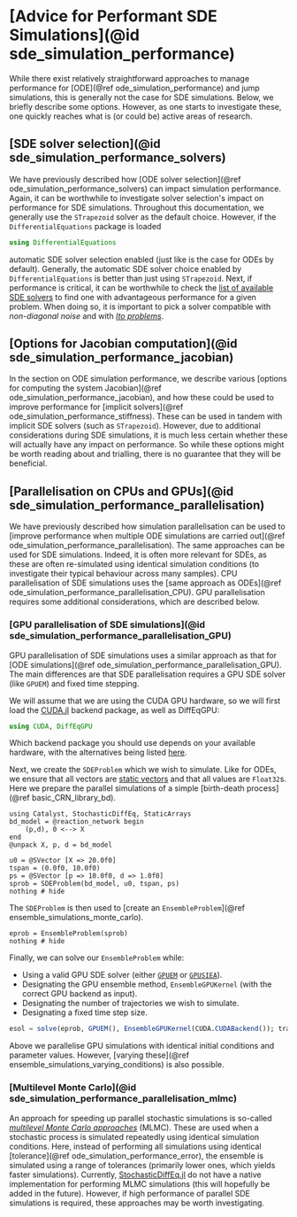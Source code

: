 # [Advice for Performant SDE Simulations](@id sde_simulation_performance)

While there exist relatively straightforward approaches to manage performance for [ODE](@ref ode_simulation_performance) and jump simulations, this is generally not the case for SDE simulations. Below, we briefly describe some options. However, as one starts to investigate these, one quickly reaches what is (or could be) active areas of research.

## [SDE solver selection](@id sde_simulation_performance_solvers)

We have previously described how [ODE solver selection](@ref ode_simulation_performance_solvers) can impact simulation performance. Again, it can be worthwhile to investigate solver selection's impact on performance for SDE simulations. Throughout this documentation, we generally use the `STrapezoid` solver as the default choice. However, if the `DifferentialEquations` package is loaded

```julia
using DifferentialEquations
```

automatic SDE solver selection enabled (just like is the case for ODEs by default). Generally, the automatic SDE solver choice enabled by `DifferentialEquations` is better than just using `STrapezoid`. Next, if performance is critical, it can be worthwhile to check the [list of available SDE solvers](https://docs.sciml.ai/DiffEqDocs/stable/solvers/sde_solve/) to find one with advantageous performance for a given problem. When doing so, it is important to pick a solver compatible with *non-diagonal noise* and with [*Ito problems*](https://en.wikipedia.org/wiki/It%C3%B4_calculus).

## [Options for Jacobian computation](@id sde_simulation_performance_jacobian)

In the section on ODE simulation performance, we describe various [options for computing the system Jacobian](@ref ode_simulation_performance_jacobian), and how these could be used to improve performance for [implicit solvers](@ref ode_simulation_performance_stiffness). These can be used in tandem with implicit SDE solvers (such as `STrapezoid`). However, due to additional considerations during SDE simulations, it is much less certain whether these will actually have any impact on performance. So while these options might be worth reading about and trialling, there is no guarantee that they will be beneficial.

## [Parallelisation on CPUs and GPUs](@id sde_simulation_performance_parallelisation)

We have previously described how simulation parallelisation can be used to [improve performance when multiple ODE simulations are carried out](@ref ode_simulation_performance_parallelisation). The same approaches can be used for SDE simulations. Indeed, it is often more relevant for SDEs, as these are often re-simulated using identical simulation conditions (to investigate their typical behaviour across many samples). CPU parallelisation of SDE simulations uses the [same approach as ODEs](@ref ode_simulation_performance_parallelisation_CPU). GPU parallelisation requires some additional considerations, which are described below.

### [GPU parallelisation of SDE simulations](@id sde_simulation_performance_parallelisation_GPU)

GPU parallelisation of SDE simulations uses a similar approach as that for [ODE simulations](@ref ode_simulation_performance_parallelisation_GPU). The main differences are that SDE parallelisation requires a GPU SDE solver (like `GPUEM`) and fixed time stepping.

We will assume that we are using the CUDA GPU hardware, so we will first load the [CUDA.jl](https://github.com/JuliaGPU/CUDA.jl) backend package, as well as DiffEqGPU:

```julia
using CUDA, DiffEqGPU
```

Which backend package you should use depends on your available hardware, with the alternatives being listed [here](https://docs.sciml.ai/DiffEqGPU/stable/manual/backends/).

Next, we create the `SDEProblem` which we wish to simulate. Like for ODEs, we ensure that all vectors are [static vectors](https://github.com/JuliaArrays/StaticArrays.jl) and that all values are `Float32`s. Here we prepare the parallel simulations of a simple [birth-death process](@ref basic_CRN_library_bd).

```@example sde_simulation_performance_gpu
using Catalyst, StochasticDiffEq, StaticArrays
bd_model = @reaction_network begin
    (p,d), 0 <--> X
end
@unpack X, p, d = bd_model

u0 = @SVector [X => 20.0f0]
tspan = (0.0f0, 10.0f0)
ps = @SVector [p => 10.0f0, d => 1.0f0]
sprob = SDEProblem(bd_model, u0, tspan, ps)
nothing # hide
```

The `SDEProblem` is then used to [create an `EnsembleProblem`](@ref ensemble_simulations_monte_carlo).

```@example sde_simulation_performance_gpu
eprob = EnsembleProblem(sprob)
nothing # hide
```

Finally, we can solve our `EnsembleProblem` while:

- Using a valid GPU SDE solver (either [`GPUEM`](https://docs.sciml.ai/DiffEqGPU/stable/manual/ensemblegpukernel/#DiffEqGPU.GPUEM) or [`GPUSIEA`](https://docs.sciml.ai/DiffEqGPU/stable/manual/ensemblegpukernel/#DiffEqGPU.GPUSIEA)).
- Designating the GPU ensemble method, `EnsembleGPUKernel` (with the correct GPU backend as input).
- Designating the number of trajectories we wish to simulate.
- Designating a fixed time step size.

```julia
esol = solve(eprob, GPUEM(), EnsembleGPUKernel(CUDA.CUDABackend()); trajectories = 10000, dt = 0.01)
```

Above we parallelise GPU simulations with identical initial conditions and parameter values. However, [varying these](@ref ensemble_simulations_varying_conditions) is also possible.

### [Multilevel Monte Carlo](@id sde_simulation_performance_parallelisation_mlmc)

An approach for speeding up parallel stochastic simulations is so-called [*multilevel Monte Carlo approaches*](https://en.wikipedia.org/wiki/Multilevel_Monte_Carlo_method) (MLMC). These are used when a stochastic process is simulated repeatedly using identical simulation conditions. Here, instead of performing all simulations using identical [tolerance](@ref ode_simulation_performance_error), the ensemble is simulated using a range of tolerances (primarily lower ones, which yields faster simulations). Currently, [StochasticDiffEq.jl](https://github.com/SciML/StochasticDiffEq.jl) do not have a native implementation for performing MLMC simulations (this will hopefully be added in the future). However, if high performance of parallel SDE simulations is required, these approaches may be worth investigating.
